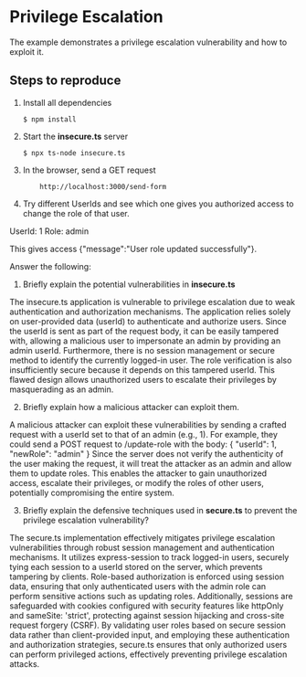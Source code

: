 # Privilege Escalation

The example demonstrates a privilege escalation vulnerability and how to exploit it.

## Steps to reproduce

1. Install all dependencies

   `$ npm install`

2. Start the **insecure.ts** server

   `$ npx ts-node insecure.ts`

3. In the browser, send a GET request

   ```
       http://localhost:3000/send-form
   ```

4. Try different UserIds and see which one gives you authorized access to change the role of that user.

UserId: 1
Role: admin

This gives access {"message":"User role updated successfully"}.

Answer the following:

1. Briefly explain the potential vulnerabilities in **insecure.ts**

The insecure.ts application is vulnerable to privilege escalation due to weak authentication and authorization mechanisms. The application relies solely on user-provided data (userId) to authenticate and authorize users. Since the userId is sent as part of the request body, it can be easily tampered with, allowing a malicious user to impersonate an admin by providing an admin userId. Furthermore, there is no session management or secure method to identify the currently logged-in user. The role verification is also insufficiently secure because it depends on this tampered userId. This flawed design allows unauthorized users to escalate their privileges by masquerading as an admin.

2. Briefly explain how a malicious attacker can exploit them.

A malicious attacker can exploit these vulnerabilities by sending a crafted request with a userId set to that of an admin (e.g., 1). For example, they could send a POST request to /update-role with the body:
{
"userId": 1,
"newRole": "admin"
}
Since the server does not verify the authenticity of the user making the request, it will treat the attacker as an admin and allow them to update roles. This enables the attacker to gain unauthorized access, escalate their privileges, or modify the roles of other users, potentially compromising the entire system.

3. Briefly explain the defensive techniques used in **secure.ts** to prevent the privilege escalation vulnerability?

The secure.ts implementation effectively mitigates privilege escalation vulnerabilities through robust session management and authentication mechanisms. It utilizes express-session to track logged-in users, securely tying each session to a userId stored on the server, which prevents tampering by clients. Role-based authorization is enforced using session data, ensuring that only authenticated users with the admin role can perform sensitive actions such as updating roles. Additionally, sessions are safeguarded with cookies configured with security features like httpOnly and sameSite: 'strict', protecting against session hijacking and cross-site request forgery (CSRF). By validating user roles based on secure session data rather than client-provided input, and employing these authentication and authorization strategies, secure.ts ensures that only authorized users can perform privileged actions, effectively preventing privilege escalation attacks.
